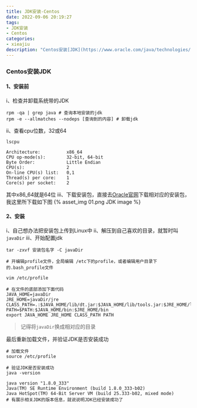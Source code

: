 ```yaml
---
title: JDK安装-Centos
date: 2022-09-06 20:19:27
tags:
- JDK安装
- Centos
categories:
- xieajiu
description: "Centos安装[JDK](https://www.oracle.com/java/technologies/downloads/), 当前选择的版本是8, 选择的是tar进行安装"
---
```


### Centos安装JDK

#### 1、安装前

i、检查并卸载系统带的JDK

``` shell
rpm -qa | grep java # 查询本地安装的jdk
rpm -e --allmatches --nodeps [查询到的内容] # 卸载jdk
```

ii、查看cpu位数，32或64

``` shell
lscpu

Architecture:          x86_64
CPU op-mode(s):        32-bit, 64-bit
Byte Order:            Little Endian
CPU(s):                2
On-line CPU(s) list:   0,1
Thread(s) per core:    1
Core(s) per socket:    2
```

其中x86_64就是64位
iii、下载安装包，直接去[Oracle官网](https://www.oracle.com/java/technologies/downloads/)下载相对应的安装包，我这里所下载如下图
{% asset_img 01.png JDK image %}

#### 2、安装

i、自己想办法把安装包上传到Linux中
ii、解压到自己喜欢的目录，就暂时叫`javaDir`
iii、开始配置jdk

``` shell
tar -zxvf 安装包名字 -C javaDir

# 开编辑profile文件，全局编辑 /etc下的profile，或者编辑用户目录下的.bash_profile文件

vim /etc/profile

# 在文件的底部添加下面代码
JAVA_HOME=javaDir
JRE_HOME=javaDir/jre
CLASS_PATH=.:$JAVA_HOME/lib/dt.jar:$JAVA_HOME/lib/tools.jar:$JRE_HOME/lib
PATH=$PATH:$JAVA_HOME/bin:$JRE_HOME/bin
export JAVA_HOME JRE_HOME CLASS_PATH PATH
```

> 记得将`javaDir`换成相对应的目录

最后重新加载文件，并验证JDK是否安装成功

``` shell
# 加载文件
source /etc/profile

# 验证JDK是否安装成功
java -version

java version "1.8.0_333"
Java(TM) SE Runtime Environment (build 1.8.0_333-b02)
Java HotSpot(TM) 64-Bit Server VM (build 25.333-b02, mixed mode)
# 有展示相关JDK的版本信息，就说说明JDK已经安装成功了
```
